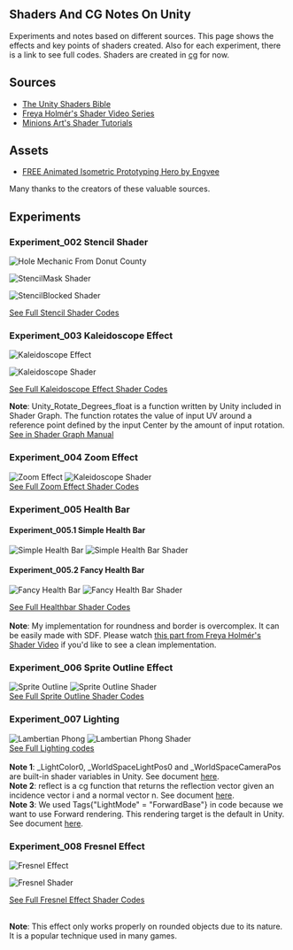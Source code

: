 ## Shaders And CG Notes On Unity
Experiments and notes based on different sources. This page shows the effects and key points of shaders created. Also for each experiment, there is a link to see full codes. Shaders are created in [cg](https://developer.download.nvidia.com/cg/Cg_language.html) for now.

## Sources
- [The Unity Shaders Bible](https://www.jettelly.com/store/books/the-unity-shaders-bible/)
- [Freya Holmér's Shader Video Series](https://www.youtube.com/watch?v=kfM-yu0iQBk&list=PLImQaTpSAdsCnJon-Eir92SZMl7tPBS4Z)
- [Minions Art's Shader Tutorials](https://www.patreon.com/minionsart)

## Assets
- [FREE Animated Isometric Prototyping Hero by Engvee](https://engvee.itch.io/animated-isometric-prototyping-hero)

Many thanks to the creators of these valuable sources.

## Experiments

### Experiment_002 Stencil Shader

![Hole Mechanic From Donut County](media/exp002_stencil/stencil_hole_donut_county.gif)

![StencilMask Shader](media/exp002_stencil/StencilMask.png)

![StencilBlocked Shader](media/exp002_stencil/StencilBlocked.png)

[See Full Stencil Shader Codes](Assets/Experiments/Experiment2_Stencil/Code/Shaders)

### Experiment_003 Kaleidoscope Effect

![Kaleidoscope Effect](media/exp003_kaleidoscope/kaleidoscope.gif)

![Kaleidoscope Shader](media/exp003_kaleidoscope/kaleidoscope_shader.png)

[See Full Kaleidoscope Effect Shader Codes](Assets/Experiments/Experiment3_Kaleidoscope/Code/Shaders/Kaleidoscope.shader)

**Note**: Unity_Rotate_Degrees_float is a function written by Unity included in Shader Graph. The function rotates the value of input UV around a reference point defined by the input Center by the amount of input rotation. [See in Shader Graph Manual](https://docs.unity3d.com/Packages/com.unity.shadergraph@7.1/manual/Rotate-Node.html)

### Experiment_004 Zoom Effect

![Zoom Effect](media/exp004_zoom/ZoomEffect.gif)
![Kaleidoscope Shader](media/exp004_zoom/ZoomEffectShader.png)
\
[See Full Zoom Effect Shader Codes](Assets/Experiments/Experiment4_Zoom/Code/Shaders/ZoomShader.shader)


### Experiment_005 Health Bar
#### Experiment_005.1 Simple Health Bar
![Simple Health Bar](media/exp005_healthbar/SimpleHealthBar.gif)
![Simple Health Bar Shader](media/exp005_healthbar/SimpleHealthBarCode.png)

#### Experiment_005.2 Fancy Health Bar
![Fancy Health Bar](media/exp005_healthbar/FancyHealthBar_.gif)
![Fancy Health Bar Shader](media/exp005_healthbar/FancyHealthBarCode.png)

[See Full Healthbar Shader Codes](Assets/Experiments/Experiment5_HealthBar/Code/Shaders)
\
\
**Note**: My implementation for roundness and border is overcomplex. It can be easily made with SDF. Please watch [this part from Freya Holmér's Shader Video](https://youtu.be/mL8U8tIiRRg?t=4737) if you'd like to see a clean implementation.

### Experiment_006 Sprite Outline Effect

![Sprite Outline](media/exp006_sprite_outline/SpriteOutline.gif)
![Sprite Outline Shader](media/exp006_sprite_outline/spriteOutlineShader.png)
\
[See Full Sprite Outline Shader Codes](Assets/Experiments/Experiment6_SpriteOutline/Code/Shaders/SpriteOutlineShader.shader)

### Experiment_007 Lighting 

![Lambertian Phong](media/exp007_lighting/lambertianPhongAll.gif)
![Lambertian Phong Shader](media/exp007_lighting/lambertianPhongShader.png)
\
[See Full Lighting codes](Assets/Experiments/Experiment7_Lighting/Code/Shaders)
\
\
**Note 1**: _LightColor0, _WorldSpaceLightPos0 and _WorldSpaceCameraPos are built-in shader variables in Unity. See document [here](https://docs.unity3d.com/Manual/SL-UnityShaderVariables.html).
\
**Note 2**: reflect is a cg function that returns the reflection vector given an incidence vector i and a normal vector n. See document [here](https://developer.download.nvidia.com/cg/reflect.html).
\
**Note 3**: We used Tags{"LightMode" = "ForwardBase"} in code because we want to use Forward rendering. This rendering target is the default in Unity. See document [here](https://docs.unity3d.com/560/Documentation/Manual/SL-PassTags.html).

### Experiment_008 Fresnel Effect

![Fresnel Effect](media/exp008_fresnel/fresnel.gif)

![Fresnel Shader](media/exp008_fresnel/fresnelCode.png)

[See Full Fresnel Effect Shader Codes](Assets/Experiments/Experiment8_Fresnel/Code/Shaders/Fresnel.shader)

\
**Note**: This effect only works properly on rounded objects due to its nature. It is a popular technique used in many games.






